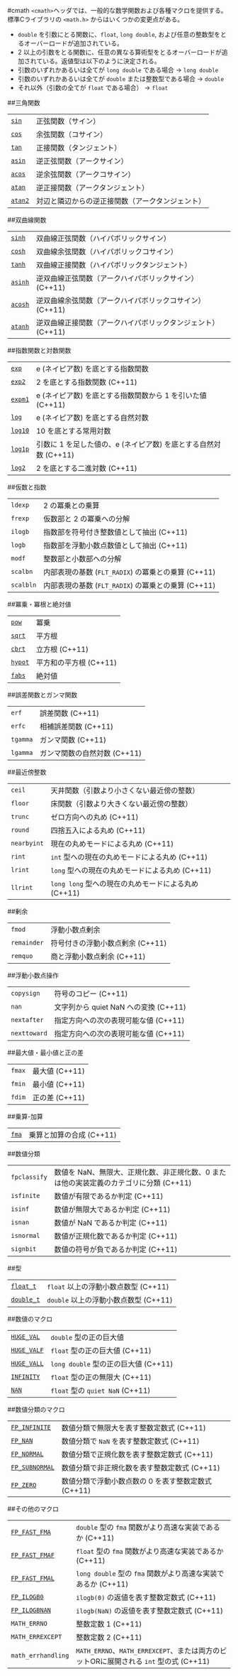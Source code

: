 #cmath
`<cmath>`ヘッダでは、一般的な数学関数および各種マクロを提供する。標準Cライブラリの `<math.h>` からはいくつかの変更点がある。
- `double` を引数にとる関数に、`float`, `long double`, および任意の整数型をとるオーバーロードが追加されている。
- 2 以上の引数をとる関数に、任意の異なる算術型をとるオーバーロードが追加されている。返値型は以下のように決定される。
- 引数のいずれかあるいは全てが `long double` である場合 → `long double`
- 引数のいずれかあるいは全てが `double` または整数型である場合 → `double`
- それ以外（引数の全てが `float` である場合） → `float`

##三角関数

| | |
|----------------------------------------------------------------------------------|--------------------------------------------------------------------------|
| [`sin`](./cmath/sin.md) | 正弦関数（サイン） |
| [`cos`](./cmath/cos.md) | 余弦関数（コサイン） |
| [`tan`](./cmath/tan.md) | 正接関数（タンジェント） |
| [`asin`](./cmath/asin.md) | 逆正弦関数（アークサイン） |
| [`acos`](./cmath/acos.md) | 逆余弦関数（アークコサイン） |
| [`atan`](./cmath/atan.md) | 逆正接関数（アークタンジェント） |
| [`atan2`](./cmath/atan2.md) | 対辺と隣辺からの逆正接関数（アークタンジェント） |

##双曲線関数

| | |
|----------------------------------------------------------------------------------|--------------------------------------------------------------------------------------------------------------------------------|
| [`sinh`](./cmath/sinh.md) | 双曲線正弦関数（ハイパボリックサイン） |
| [`cosh`](./cmath/cosh.md) | 双曲線余弦関数（ハイパボリックコサイン） |
| [`tanh`](./cmath/tanh.md) | 双曲線正接関数（ハイパボリックタンジェント） |
| [`asinh`](./cmath/asinh.md) | 逆双曲線正弦関数（アークハイパボリックサイン） (C++11) |
| [`acosh`](./cmath/acosh.md) | 逆双曲線余弦関数（アークハイパボリックコサイン） (C++11) |
| [`atanh`](./cmath/atanh.md) | 逆双曲線正接関数（アークハイパボリックタンジェント） (C++11) |

##指数関数と対数関数

| | |
|----------------------------------------------------------------------------------|----------------------------------------------------------------------------------------------------------------------------------|
| [`exp`](./cmath/exp.md) | e (ネイピア数) を底とする指数関数 |
| [`exp2`](./cmath/exp2.md) | 2 を底とする指数関数 (C++11) |
| [`expm1`](./cmath/expm1.md) | e (ネイピア数) を底とする指数関数から 1 を引いた値 (C++11) |
| [`log`](./cmath/log.md) | e (ネイピア数) を底とする自然対数 |
| [`log10`](./cmath/log10.md) | 10 を底とする常用対数 |
| [`log1p`](./cmath/log1p.md) | 引数に 1 を足した値の、e (ネイピア数) を底とする自然対数 (C++11) |
| [`log2`](./cmath/log2.md) | 2 を底とする二進対数 (C++11) |

##仮数と指数

| | |
|---------|---------------------------------------------------------------------------------------------------------|
| `ldexp` | 2 の冪乗との乗算 |
| `frexp` | 仮数部と 2 の冪乗への分解 |
| `ilogb` | 指数部を符号付き整数値として抽出 (C++11) |
| `logb` | 指数部を浮動小数点数値として抽出 (C++11) |
| `modf` | 整数部と小数部への分解 |
| `scalbn` | 内部表現の基数 (`FLT_RADIX`) の冪乗との乗算 (C++11) |
| `scalbln` | 内部表現の基数 (`FLT_RADIX`) の冪乗との乗算 (C++11) |

##冪乗・冪根と絶対値

| | |
|----------------------------------------------------------------------------------|-----------------------------------------------------------------------|
| [`pow`](./cmath/pow.md) | 冪乗 |
| [`sqrt`](./cmath/sqrt.md) | 平方根 |
| [`cbrt`](./cmath/cbrt.md) | 立方根 (C++11) |
| [`hypot`](./cmath/hypot.md) | 平方和の平方根 (C++11) |
| [`fabs`](./cmath/fabs.md) | 絶対値 |

##誤差関数とガンマ関数

| | |
|--------|--------------------------------------------------------------------------------|
| `erf` | 誤差関数 (C++11) |
| `erfc` | 相補誤差関数 (C++11) |
| `tgamma` | ガンマ関数 (C++11) |
| `lgamma` | ガンマ関数の自然対数 (C++11) |

##最近傍整数

| | |
|-----------|------------------------------------------------------------------------------------------------------------|
| `ceil` | 天井関数（引数より小さくない最近傍の整数） |
| `floor` | 床関数（引数より大きくない最近傍の整数） |
| `trunc` | ゼロ方向への丸め (C++11) |
| `round` | 四捨五入による丸め (C++11) |
| `nearbyint` | 現在の丸めモードによる丸め (C++11) |
| `rint` | `int` 型への現在の丸めモードによる丸め (C++11) |
| `lrint` | `long` 型への現在の丸めモードによる丸め (C++11) |
| `llrint` | `long long` 型への現在の丸めモードによる丸め (C++11) |

##剰余

| | |
|-----------|--------------------------------------------------------------------------------------|
| `fmod` | 浮動小数点剰余 |
| `remainder` | 符号付きの浮動小数点剰余 (C++11) |
| `remquo` | 商と浮動小数点剰余 (C++11) |

##浮動小数点操作

| | |
|------------|--------------------------------------------------------------------------------------------|
| `copysign` | 符号のコピー (C++11) |
| `nan` | 文字列から quiet NaN への変換 (C++11) |
| `nextafter` | 指定方向への次の表現可能な値 (C++11) |
| `nexttoward` | 指定方向への次の表現可能な値 (C++11) |

##最大値・最小値と正の差

| | |
|------|-----------------------------------------------------------|
| `fmax` | 最大値 (C++11) |
| `fmin` | 最小値 (C++11) |
| `fdim` | 正の差 (C++11) |

##乗算-加算

| | |
|------------------------------------------------------------------------------|--------------------------------------------------------------------------|
| [`fma`](./cmath/fma.md) | 乗算と加算の合成 (C++11) |

##数値分類

| | |
|------------|--------------------------------------------------------------------------------------------------------------------------------------------------------------------|
| `fpclassify` | 数値を NaN、無限大、正規化数、非正規化数、0 または他の実装定義のカテゴリに分類 (C++11) |
| `isfinite` | 数値が有限であるか判定 (C++11) |
| `isinf` | 数値が無限大であるか判定 (C++11) |
| `isnan` | 数値が NaN であるか判定 (C++11) |
| `isnormal` | 数値が正規化数であるか判定 (C++11) |
| `signbit` | 数値の符号が負であるか判定 (C++11) |

##型

| | |
|----------------------------------------------------------------------------------------|---------------------------------------------------------------------------------------|
| [`float_t`](./cmath/float_t.md) | `float` 以上の浮動小数点数型 (C++11) |
| [`double_t`](./cmath/double_t.md) | `double` 以上の浮動小数点数型 (C++11) |

##数値のマクロ

| | |
|------------------------------------------------------------------------------------------|-----------------------------------------------------------------------------------|
| [`HUGE_VAL`](./cmath/huge_val.md) | `double` 型の正の巨大値 |
| [`HUGE_VALF`](./cmath/huge_valf.md) | `float` 型の正の巨大値 (C++11) |
| [`HUGE_VALL`](./cmath/huge_vall.md) | `long double` 型の正の巨大値 (C++11) |
| [`INFINITY`](./cmath/infinity.md) | `float` 型の正の無限大 (C++11) |
| [`NAN`](./cmath/nan.md) | `float` 型の `quiet NaN` (C++11) |

##数値分類のマクロ

| | |
|------------------------------------------------------------------------------------------------|-----------------------------------------------------------------------------------------------------------------|
| [`FP_INFINITE`](./cmath/fp_infinite.md) | 数値分類で無限大を表す整数定数式 (C++11) |
| [`FP_NAN`](./cmath/fp_nan.md) | 数値分類で `NaN` を表す整数定数式 (C++11) |
| [`FP_NORMAL`](./cmath/fp_normal.md) | 数値分類で正規化数を表す整数定数式 (C++11) |
| [`FP_SUBNORMAL`](./cmath/fp_subnormal.md) | 数値分類で非正規化数を表す整数定数式 (C++11) |
| [`FP_ZERO`](./cmath/fp_zero.md) | 数値分類で浮動小数点数の 0 を表す整数定数式 (C++11) |

##その他のマクロ

| | |
|------------------------------------------------------------------------------------------------|---------------------------------------------------------------------------------------------------------------------------------------------|
| [`FP_FAST_FMA`](./cmath/fp_fast_fma.md) | `double` 型の `fma` 関数がより高速な実装であるか (C++11) |
| [`FP_FAST_FMAF`](./cmath/fp_fast_fmaf.md) | `float` 型の `fma` 関数がより高速な実装であるか (C++11) |
| [`FP_FAST_FMAL`](./cmath/fp_fast_fmal.md) | `long double` 型の `fma` 関数がより高速な実装であるか (C++11) |
| [`FP_ILOGB0`](./cmath/fp_ilogb0.md) | `ilogb(0)` の返値を表す整数定数式 (C++11) |
| [`FP_ILOGBNAN`](./cmath/fp_ilogbnan.md) | `ilogb(NaN)` の返値を表す整数定数式 (C++11) |
| `MATH_ERRNO` | 整数定数 1 (C++11) |
| `MATH_ERREXCEPT` | 整数定数 2 (C++11) |
| `math_errhandling` | `MATH_ERRNO`、`MATH_ERREXCEPT`、または両方のビットORに展開される `int` 型の式 (C++11) |


